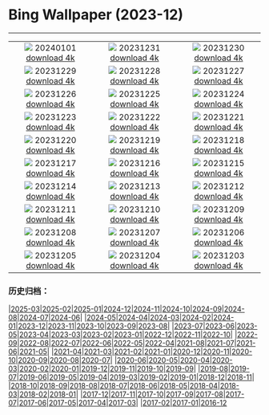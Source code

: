 # Bing Wallpaper (2023-12)
**************
| | | |
|:-:|:-:|:-:|
| ![](https://www.bing.com/th?id=OHR.ThailandNewYears_EN-GB2689906608_1920x1080.jpg) 20240101 [download 4k](https://www.bing.com/th?id=OHR.ThailandNewYears_EN-GB2689906608_UHD.jpg) | ![](https://www.bing.com/th?id=OHR.TadamiWinter_EN-GB2259719616_1920x1080.jpg) 20231231 [download 4k](https://www.bing.com/th?id=OHR.TadamiWinter_EN-GB2259719616_UHD.jpg) | ![](https://www.bing.com/th?id=OHR.HogmanayFireworksSoctland_EN-GB9543718054_1920x1080.jpg) 20231230 [download 4k](https://www.bing.com/th?id=OHR.HogmanayFireworksSoctland_EN-GB9543718054_UHD.jpg) |
| ![](https://www.bing.com/th?id=OHR.GreenlandHumpback_EN-GB8931241370_1920x1080.jpg) 20231229 [download 4k](https://www.bing.com/th?id=OHR.GreenlandHumpback_EN-GB8931241370_UHD.jpg) | ![](https://www.bing.com/th?id=OHR.KirkjufellAurora_EN-GB8700754244_1920x1080.jpg) 20231228 [download 4k](https://www.bing.com/th?id=OHR.KirkjufellAurora_EN-GB8700754244_UHD.jpg) | ![](https://www.bing.com/th?id=OHR.PrincesStreetEdinburgh_EN-GB8368350415_1920x1080.jpg) 20231227 [download 4k](https://www.bing.com/th?id=OHR.PrincesStreetEdinburgh_EN-GB8368350415_UHD.jpg) |
| ![](https://www.bing.com/th?id=OHR.CaribouChristmas_EN-GB8094592900_1920x1080.jpg) 20231226 [download 4k](https://www.bing.com/th?id=OHR.CaribouChristmas_EN-GB8094592900_UHD.jpg) | ![](https://www.bing.com/th?id=OHR.EstoniaXmasEve_EN-GB7635389506_1920x1080.jpg) 20231225 [download 4k](https://www.bing.com/th?id=OHR.EstoniaXmasEve_EN-GB7635389506_UHD.jpg) | ![](https://www.bing.com/th?id=OHR.FestivusPenguins_EN-GB7349626614_1920x1080.jpg) 20231224 [download 4k](https://www.bing.com/th?id=OHR.FestivusPenguins_EN-GB7349626614_UHD.jpg) |
| ![](https://www.bing.com/th?id=OHR.CastleriggStoneCircleUK_EN-GB7075920630_1920x1080.jpg) 20231223 [download 4k](https://www.bing.com/th?id=OHR.CastleriggStoneCircleUK_EN-GB7075920630_UHD.jpg) | ![](https://www.bing.com/th?id=OHR.LjubljanaLights_EN-GB6756234199_1920x1080.jpg) 20231222 [download 4k](https://www.bing.com/th?id=OHR.LjubljanaLights_EN-GB6756234199_UHD.jpg) | ![](https://www.bing.com/th?id=OHR.ValGardenaItaly_EN-GB6400488712_1920x1080.jpg) 20231221 [download 4k](https://www.bing.com/th?id=OHR.ValGardenaItaly_EN-GB6400488712_UHD.jpg) |
| ![](https://www.bing.com/th?id=OHR.WarsawChristmas_EN-GB5947863010_1920x1080.jpg) 20231220 [download 4k](https://www.bing.com/th?id=OHR.WarsawChristmas_EN-GB5947863010_UHD.jpg) | ![](https://www.bing.com/th?id=OHR.CapitolReefSnow_EN-GB5319402491_1920x1080.jpg) 20231219 [download 4k](https://www.bing.com/th?id=OHR.CapitolReefSnow_EN-GB5319402491_UHD.jpg) | ![](https://www.bing.com/th?id=OHR.WinterWaxwings_EN-GB4953491733_1920x1080.jpg) 20231218 [download 4k](https://www.bing.com/th?id=OHR.WinterWaxwings_EN-GB4953491733_UHD.jpg) |
| ![](https://www.bing.com/th?id=OHR.GrandPlaceXmas_EN-GB3702031642_1920x1080.jpg) 20231217 [download 4k](https://www.bing.com/th?id=OHR.GrandPlaceXmas_EN-GB3702031642_UHD.jpg) | ![](https://www.bing.com/th?id=OHR.SantaPark_EN-GB3095028483_1920x1080.jpg) 20231216 [download 4k](https://www.bing.com/th?id=OHR.SantaPark_EN-GB3095028483_UHD.jpg) | ![](https://www.bing.com/th?id=OHR.BorealOwl_EN-GB5088919623_1920x1080.jpg) 20231215 [download 4k](https://www.bing.com/th?id=OHR.BorealOwl_EN-GB5088919623_UHD.jpg) |
| ![](https://www.bing.com/th?id=OHR.LofotenRorbu_EN-GB4727739447_1920x1080.jpg) 20231214 [download 4k](https://www.bing.com/th?id=OHR.LofotenRorbu_EN-GB4727739447_UHD.jpg) | ![](https://www.bing.com/th?id=OHR.ReedBuntingWales_EN-GB4401223220_1920x1080.jpg) 20231213 [download 4k](https://www.bing.com/th?id=OHR.ReedBuntingWales_EN-GB4401223220_UHD.jpg) | ![](https://www.bing.com/th?id=OHR.MountainDayChina_EN-GB5354424852_1920x1080.jpg) 20231212 [download 4k](https://www.bing.com/th?id=OHR.MountainDayChina_EN-GB5354424852_UHD.jpg) |
| ![](https://www.bing.com/th?id=OHR.SaharaDunes_EN-GB4602416366_1920x1080.jpg) 20231211 [download 4k](https://www.bing.com/th?id=OHR.SaharaDunes_EN-GB4602416366_UHD.jpg) | ![](https://www.bing.com/th?id=OHR.VermilionCliffs_EN-GB4291797221_1920x1080.jpg) 20231210 [download 4k](https://www.bing.com/th?id=OHR.VermilionCliffs_EN-GB4291797221_UHD.jpg) | ![](https://www.bing.com/th?id=OHR.JerseyIsland_EN-GB3607205137_1920x1080.jpg) 20231209 [download 4k](https://www.bing.com/th?id=OHR.JerseyIsland_EN-GB3607205137_UHD.jpg) |
| ![](https://www.bing.com/th?id=OHR.GrandCanyonVerdon_EN-GB3267938575_1920x1080.jpg) 20231208 [download 4k](https://www.bing.com/th?id=OHR.GrandCanyonVerdon_EN-GB3267938575_UHD.jpg) | ![](https://www.bing.com/th?id=OHR.CERNCenter_EN-GB2545686496_1920x1080.jpg) 20231207 [download 4k](https://www.bing.com/th?id=OHR.CERNCenter_EN-GB2545686496_UHD.jpg) | ![](https://www.bing.com/th?id=OHR.AlpsCastles_EN-GB7463637354_1920x1080.jpg) 20231206 [download 4k](https://www.bing.com/th?id=OHR.AlpsCastles_EN-GB7463637354_UHD.jpg) |
| ![](https://www.bing.com/th?id=OHR.CheetahDay_EN-GB8942362755_1920x1080.jpg) 20231205 [download 4k](https://www.bing.com/th?id=OHR.CheetahDay_EN-GB8942362755_UHD.jpg) | ![](https://www.bing.com/th?id=OHR.AdventSundayUK_EN-GB6836867238_1920x1080.jpg) 20231204 [download 4k](https://www.bing.com/th?id=OHR.AdventSundayUK_EN-GB6836867238_UHD.jpg) | ![](https://www.bing.com/th?id=OHR.AngkorPark_EN-GB6520244831_1920x1080.jpg) 20231203 [download 4k](https://www.bing.com/th?id=OHR.AngkorPark_EN-GB6520244831_UHD.jpg) |

### 历史归档：

|[2025-03](/../2025-03/2025-03.md)|[2025-02](/../2025-02/2025-02.md)|[2025-01](/../2025-01/2025-01.md)|[2024-12](/../2024-12/2024-12.md)|[2024-11](/../2024-11/2024-11.md)|[2024-10](/../2024-10/2024-10.md)|[2024-09](/../2024-09/2024-09.md)|[2024-08](/../2024-08/2024-08.md)|[2024-07](/../2024-07/2024-07.md)|[2024-06](/../2024-06/2024-06.md)|
|[2024-05](/../2024-05/2024-05.md)|[2024-04](/../2024-04/2024-04.md)|[2024-03](/../2024-03/2024-03.md)|[2024-02](/../2024-02/2024-02.md)|[2024-01](/../2024-01/2024-01.md)|[2023-12](/2023-12.md)|[2023-11](/../2023-11/2023-11.md)|[2023-10](/../2023-10/2023-10.md)|[2023-09](/../2023-09/2023-09.md)|[2023-08](/../2023-08/2023-08.md)|
|[2023-07](/../2023-07/2023-07.md)|[2023-06](/../2023-06/2023-06.md)|[2023-05](/../2023-05/2023-05.md)|[2023-04](/../2023-04/2023-04.md)|[2023-03](/../2023-03/2023-03.md)|[2023-02](/../2023-02/2023-02.md)|[2023-01](/../2023-01/2023-01.md)|[2022-12](/../2022-12/2022-12.md)|[2022-11](/../2022-11/2022-11.md)|[2022-10](/../2022-10/2022-10.md)|
|[2022-09](/../2022-09/2022-09.md)|[2022-08](/../2022-08/2022-08.md)|[2022-07](/../2022-07/2022-07.md)|[2022-06](/../2022-06/2022-06.md)|[2022-05](/../2022-05/2022-05.md)|[2022-04](/../2022-04/2022-04.md)|[2021-08](/../2021-08/2021-08.md)|[2021-07](/../2021-07/2021-07.md)|[2021-06](/../2021-06/2021-06.md)|[2021-05](/../2021-05/2021-05.md)|
|[2021-04](/../2021-04/2021-04.md)|[2021-03](/../2021-03/2021-03.md)|[2021-02](/../2021-02/2021-02.md)|[2021-01](/../2021-01/2021-01.md)|[2020-12](/../2020-12/2020-12.md)|[2020-11](/../2020-11/2020-11.md)|[2020-10](/../2020-10/2020-10.md)|[2020-09](/../2020-09/2020-09.md)|[2020-08](/../2020-08/2020-08.md)|[2020-07](/../2020-07/2020-07.md)|
|[2020-06](/../2020-06/2020-06.md)|[2020-05](/../2020-05/2020-05.md)|[2020-04](/../2020-04/2020-04.md)|[2020-03](/../2020-03/2020-03.md)|[2020-02](/../2020-02/2020-02.md)|[2020-01](/../2020-01/2020-01.md)|[2019-12](/../2019-12/2019-12.md)|[2019-11](/../2019-11/2019-11.md)|[2019-10](/../2019-10/2019-10.md)|[2019-09](/../2019-09/2019-09.md)|
|[2019-08](/../2019-08/2019-08.md)|[2019-07](/../2019-07/2019-07.md)|[2019-06](/../2019-06/2019-06.md)|[2019-05](/../2019-05/2019-05.md)|[2019-04](/../2019-04/2019-04.md)|[2019-03](/../2019-03/2019-03.md)|[2019-02](/../2019-02/2019-02.md)|[2019-01](/../2019-01/2019-01.md)|[2018-12](/../2018-12/2018-12.md)|[2018-11](/../2018-11/2018-11.md)|
|[2018-10](/../2018-10/2018-10.md)|[2018-09](/../2018-09/2018-09.md)|[2018-08](/../2018-08/2018-08.md)|[2018-07](/../2018-07/2018-07.md)|[2018-06](/../2018-06/2018-06.md)|[2018-05](/../2018-05/2018-05.md)|[2018-04](/../2018-04/2018-04.md)|[2018-03](/../2018-03/2018-03.md)|[2018-02](/../2018-02/2018-02.md)|[2018-01](/../2018-01/2018-01.md)|
|[2017-12](/../2017-12/2017-12.md)|[2017-11](/../2017-11/2017-11.md)|[2017-10](/../2017-10/2017-10.md)|[2017-09](/../2017-09/2017-09.md)|[2017-08](/../2017-08/2017-08.md)|[2017-07](/../2017-07/2017-07.md)|[2017-06](/../2017-06/2017-06.md)|[2017-05](/../2017-05/2017-05.md)|[2017-04](/../2017-04/2017-04.md)|[2017-03](/../2017-03/2017-03.md)|
|[2017-02](/../2017-02/2017-02.md)|[2017-01](/../2017-01/2017-01.md)|[2016-12](/../2016-12/2016-12.md)